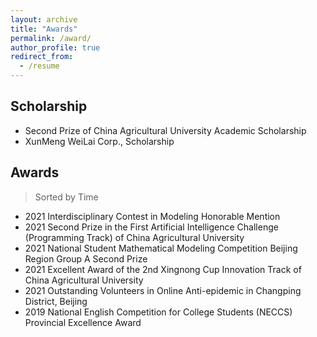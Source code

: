 ```yaml
---
layout: archive
title: "Awards"
permalink: /award/
author_profile: true
redirect_from:
  - /resume
---
```


Scholarship
-----
* Second Prize of China Agricultural University Academic Scholarship 
* XunMeng WeiLai Corp., Scholarship 

Awards
-----
>Sorted by Time

* 2021 Interdisciplinary Contest in Modeling Honorable Mention
* 2021 Second Prize in the First Artificial Intelligence Challenge (Programming Track) of China Agricultural University
* 2021 National Student Mathematical Modeling Competition Beijing Region Group A Second Prize
* 2021 Excellent Award of the 2nd Xingnong Cup Innovation Track of China Agricultural University
* 2021 Outstanding Volunteers in Online Anti-epidemic in Changping District, Beijing
* 2019 National English Competition for College Students (NECCS) Provincial Excellence Award
